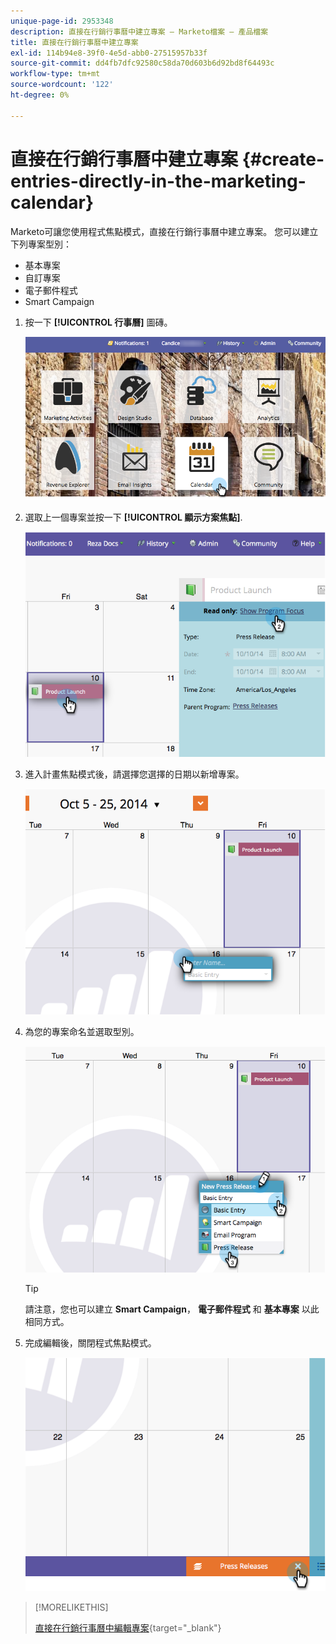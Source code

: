 ```yaml
---
unique-page-id: 2953348
description: 直接在行銷行事曆中建立專案 — Marketo檔案 — 產品檔案
title: 直接在行銷行事曆中建立專案
exl-id: 114b94e8-39f0-4e5d-abb0-27515957b33f
source-git-commit: dd4fb7dfc92580c58da70d603b6d92bd8f64493c
workflow-type: tm+mt
source-wordcount: '122'
ht-degree: 0%

---
```


# 直接在行銷行事曆中建立專案 {#create-entries-directly-in-the-marketing-calendar}

Marketo可讓您使用程式焦點模式，直接在行銷行事曆中建立專案。 您可以建立下列專案型別：

* 基本專案
* 自訂專案
* 電子郵件程式
* Smart Campaign

1. 按一下 **[!UICONTROL 行事曆]** 圖磚。

   ![](assets/2017-05-10-15-30-47-2.png)

1. 選取上一個專案並按一下 **[!UICONTROL 顯示方案焦點]**.

   ![](assets/image2014-10-20-13-3a7-3a55.png)

1. 進入計畫焦點模式後，請選擇您選擇的日期以新增專案。

   ![](assets/image2014-10-20-13-3a8-3a6.png)

1. 為您的專案命名並選取型別。

   ![](assets/image2014-10-20-13-3a8-3a19.png)

   >[!TIP]
   >
   >請注意，您也可以建立 **Smart Campaign**， **電子郵件程式** 和 **基本專案** 以此相同方式。

1. 完成編輯後，關閉程式焦點模式。

   ![](assets/image2014-10-20-13-3a8-3a29.png)

>[!MORELIKETHIS]
>
>[直接在行銷行事曆中編輯專案](/help/marketo/product-docs/core-marketo-concepts/marketing-calendar/working-with-the-calendar/edit-entries-directly-in-the-marketing-calendar.md){target="_blank"}
